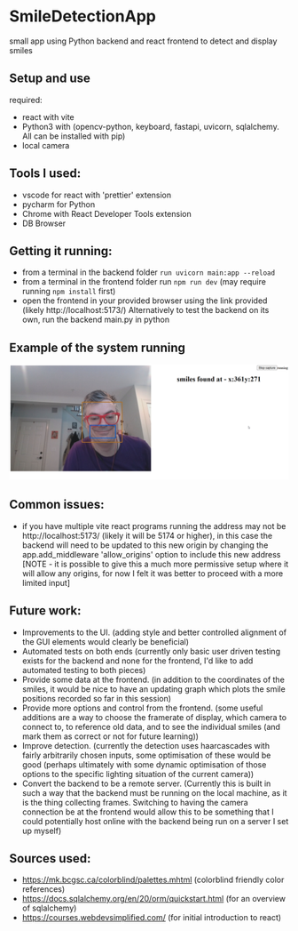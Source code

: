 # SmileDetectionApp
small app using Python backend and react frontend to detect and display smiles

## Setup and use
required:
- react with vite
- Python3 with (opencv-python, keyboard, fastapi, uvicorn, sqlalchemy.  All can be installed with pip)
- local camera

## Tools I used:
- vscode for react with 'prettier' extension 
- pycharm for Python
- Chrome with React Developer Tools extension
- DB Browser 

## Getting it running:
- from a terminal in the backend folder `run uvicorn main:app --reload`
- from a terminal in the frontend folder run `npm run dev` (may require running `npm install` first)
- open the frontend in your provided browser using the link provided (likely http://localhost:5173/)
Alternatively to test the backend on its own, run the backend main.py in python

## Example of the system running
![image of the system in action](https://github.com/adam-barnett/SmileDetectionApp/blob/main/data/example.png)

## Common issues:
- if you have multiple vite react programs running the address may not be http://localhost:5173/ (likely it will be 5174 or higher), in this case the backend will need to be updated to this new origin by changing the app.add_middleware 'allow_origins' option to include this new address [NOTE - it is possible to give this a much more permissive setup where it will allow any origins, for now I felt it was better to proceed with a more limited input]

## Future work:
- Improvements to the UI. (adding style and better controlled alignment of the GUI elements would clearly be beneficial)
- Automated tests on both ends (currently only basic user driven testing exists for the backend and none for the frontend, I'd like to add automated testing to both pieces)
- Provide some data at the frontend. (in addition to the coordinates of the smiles, it would be nice to have an updating graph which plots the smile positions recorded so far in this session)
- Provide more options and control from the frontend. (some useful additions are a way to choose the framerate of display, which camera to connect to, to reference old data, and to see the individual smiles (and mark them as correct or not for future learning))
- Improve detection. (currently the detection uses haarcascades with fairly arbitrarily chosen inputs, some optimisation of these would be good (perhaps ultimately with some dynamic optimisation of those options to the specific lighting situation of the current camera))
- Convert the backend to be a remote server. (Currently this is built in such a way that the backend must be running on the local machine, as it is the thing collecting frames. Switching to having the camera connection be at the frontend would allow this to be something that I could potentially host online with the backend being run on a server I set up myself)

## Sources used:
- https://mk.bcgsc.ca/colorblind/palettes.mhtml (colorblind friendly color references)
- https://docs.sqlalchemy.org/en/20/orm/quickstart.html (for an overview of sqlalchemy)
- https://courses.webdevsimplified.com/ (for initial introduction to react)
